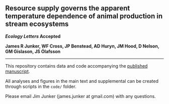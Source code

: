 ## Resource supply governs the apparent temperature dependence of animal production in stream ecosystems

**_Ecology Letters_ Accepted**

**James R Junker, WF Cross, JP Benstead, AD Huryn, JM Hood, D Nelson, GM Gíslason, JS Ólafsson**

---

This repository contains data and code accompanying the [published manuscript]().

All analyses and figures in the main text and supplemental can be created through scripts in the ```code/``` folder. 

Please email Jim Junker (james.junker at gmail.com) with any questions.
